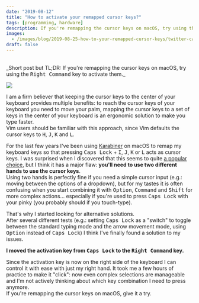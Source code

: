 ```yaml
---
date: "2019-08-12"
title: "How to activate your remapped cursor keys?"
tags: [programming, hardware]
description: If you're remapping the cursor keys on macOS, try using the right Command key to activate them
images:
  - /images/blog/2019-08-25-how-to-your-remapped-cursor-keys/twitter-card.png
draft: false
---
```


<br />
_Short post but TL;DR: If you're remapping the cursor keys on macOS, try using the <kbd>Right Command</kbd> key to activate them._

![](/images/blog/2019-08-25-how-to-your-remapped-cursor-keys/magic-keyboard.svg)

I am a firm believer that keeping the cursor keys to the center of your keyboard provides multiple benefits: to reach the cursor keys of your keyboard you need to move your palm, mapping the cursor keys to a set of keys in the center of your keyboard is an ergonomic solution to make you type faster.  
Vim users should be familiar with this approach, since Vim defaults the cursor keys to <kbd>H</kbd>, <kbd>J</kbd>, <kbd>K</kbd> and <kbd>L</kbd>.

For the last few years I've been using [Karabiner](https://pqrs.org/osx/karabiner/) on macOS to remap my keyboard keys so that pressing <kbd>Caps Lock</kbd> + <kbd>I</kbd>, <kbd>J</kbd>, <kbd>K</kbd> or <kbd>L</kbd> acts as cursor keys. I was surprised when I discovered that this seems to quite [a popular choice](https://tonsky.me/blog/cursor-keys/), but I think it has a major flaw: **you'll need to use two different hands to use the cursor keys**.  
Using two hands is perfectly fine if you need a simple cursor input (e.g.: moving between the options of a dropdown), but for my tastes it is often confusing when you start combining it with <kbd>Option</kbd>, <kbd>Command</kbd> and <kbd>Shift</kbd> for more complex actions... especially if you're used to press <kbd>Caps Lock</kbd> with your pinky (you probably should if you touch-type).

That's why I started looking for alternative solutions.  
After several different tests (e.g.: setting <kbd>Caps Lock</kbd> as a "switch" to toggle between the standard typing mode and the arrow movement mode, using <kbd>Option</kbd> instead of <kbd>Caps Lock</kbd>) I think I've finally found a solution to my issues.

**I moved the activation key from <kbd>Caps Lock</kbd> to the <kbd>Right Command</kbd> key.**

Since the activation key is now on the right side of the keyboard I can control it with ease with just my right hand. It took me a few hours of practice to make it "click": now even complex selections are manageable and I'm not actively thinking about which key combination I need to press anymore.  
If you're remapping the cursor keys on macOS, give it a try.
